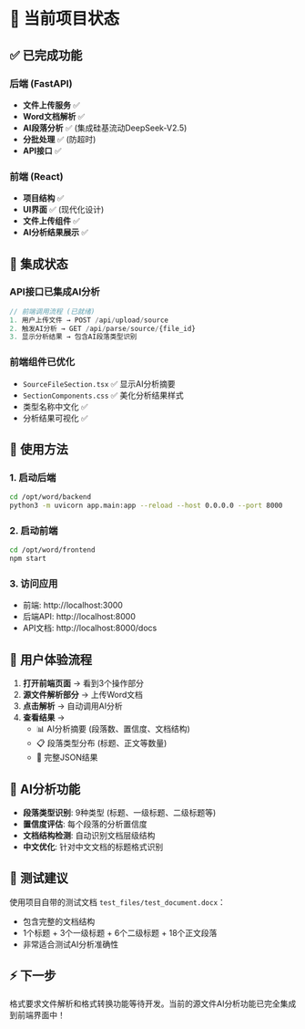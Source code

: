 # 🎯 当前项目状态

## ✅ 已完成功能

### 后端 (FastAPI)
- **文件上传服务** ✅
- **Word文档解析** ✅ 
- **AI段落分析** ✅ (集成硅基流动DeepSeek-V2.5)
- **分批处理** ✅ (防超时)
- **API接口** ✅

### 前端 (React)
- **项目结构** ✅
- **UI界面** ✅ (现代化设计)
- **文件上传组件** ✅
- **AI分析结果展示** ✅

## 🔧 集成状态

### API接口已集成AI分析
```javascript
// 前端调用流程 (已就绪)
1. 用户上传文件 → POST /api/upload/source
2. 触发AI分析 → GET /api/parse/source/{file_id}
3. 显示分析结果 → 包含AI段落类型识别
```

### 前端组件已优化
- `SourceFileSection.tsx` ✅ 显示AI分析摘要
- `SectionComponents.css` ✅ 美化分析结果样式
- 类型名称中文化 ✅
- 分析结果可视化 ✅

## 🚀 使用方法

### 1. 启动后端
```bash
cd /opt/word/backend
python3 -m uvicorn app.main:app --reload --host 0.0.0.0 --port 8000
```

### 2. 启动前端
```bash
cd /opt/word/frontend
npm start
```

### 3. 访问应用
- 前端: http://localhost:3000
- 后端API: http://localhost:8000
- API文档: http://localhost:8000/docs

## 🎉 用户体验流程

1. **打开前端页面** → 看到3个操作部分
2. **源文件解析部分** → 上传Word文档
3. **点击解析** → 自动调用AI分析
4. **查看结果** → 
   - 📊 AI分析摘要 (段落数、置信度、文档结构)
   - 📋 段落类型分布 (标题、正文等数量)
   - 📄 完整JSON结果

## 🧠 AI分析功能

- **段落类型识别**: 9种类型 (标题、一级标题、二级标题等)
- **置信度评估**: 每个段落的分析置信度
- **文档结构检测**: 自动识别文档层级结构
- **中文优化**: 针对中文文档的标题格式识别

## 📝 测试建议

使用项目自带的测试文档 `test_files/test_document.docx`：
- 包含完整的文档结构
- 1个标题 + 3个一级标题 + 6个二级标题 + 18个正文段落
- 非常适合测试AI分析准确性

## ⚡ 下一步

格式要求文件解析和格式转换功能等待开发。当前的源文件AI分析功能已完全集成到前端界面中！